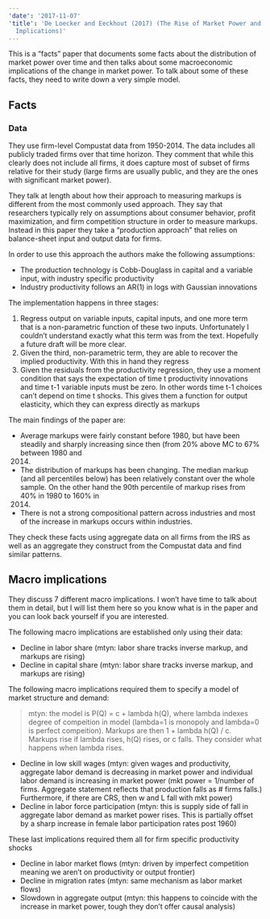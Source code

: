 ```yaml
---
'date': '2017-11-07'
'title': 'De Loecker and Eeckhout (2017) (The Rise of Market Power and the Macroeconomic
  Implications)'
---
```


<p>This is a “facts” paper that documents some facts about the distribution of market power over time and then talks about some macroeconomic implications of the change in market power. To talk about some of these facts, they need to write down a very simple model.</p>
<h2 id="facts">Facts</h2>
<h3 id="data">Data</h3>
<p>They use firm-level Compustat data from 1950-2014. The data includes all publicly traded firms over that time horizon. They comment that while this clearly does not include all firms, it does capture most of subset of firms relative for their study (large firms are usually public, and they are the ones with significant market power).</p>
<p>They talk at length about how their approach to measuring markups is different from the most commonly used approach. They say that researchers typically rely on assumptions about consumer behavior, profit maximization, and firm competition structure in order to measure markups. Instead in this paper they take a “production approach” that relies on balance-sheet input and output data for firms.</p>
<p>In order to use this approach the authors make the following assumptions:</p>
<ul>
<li>The production technology is Cobb-Douglass in capital and a variable input, with industry specific productivity</li>
<li>Industry productivity follows an AR(1) in logs with Gaussian innovations</li>
</ul>
<p>The implementation happens in three stages:</p>
<ol type="1">
<li>Regress output on variable inputs, capital inputs, and one more term that is a non-parametric function of these two inputs. Unfortunately I couldn’t understand exactly what this term was from the text. Hopefully a future draft will be more clear.</li>
<li>Given the third, non-parametric term, they are able to recover the implied productivity. With this in hand they regress</li>
<li>Given the residuals from the productivity regression, they use a moment condition that says the expectation of time t productivity innovations and time t-1 variable inputs must be zero. In other words time t-1 choices can’t depend on time t shocks. This gives them a function for output elasticity, which they can express directly as markups</li>
</ol>
<p>The main findings of the paper are:</p>
<ul>
<li>Average markups were fairly constant before 1980, but have been steadily and sharply increasing since then (from 20% above MC to 67% between 1980 and
<ol start="2014" type="1">
<li></li>
</ol></li>
<li>The distribution of markups has been changing. The median markup (and all percentiles below) has been relatively constant over the whole sample. On the other hand the 90th percentile of markup rises from 40% in 1980 to 160% in
<ol start="2014" type="1">
<li></li>
</ol></li>
<li>There is not a strong compositional pattern across industries and most of the increase in markups occurs within industries.</li>
</ul>
<p>They check these facts using aggregate data on all firms from the IRS as well as an aggregate they construct from the Compustat data and find similar patterns.</p>
<h2 id="macro-implications">Macro implications</h2>
<p>They discuss 7 different macro implications. I won’t have time to talk about them in detail, but I will list them here so you know what is in the paper and you can look back yourself if you are interested.</p>
<p>The following macro implications are established only using their data:</p>
<!-- mytn is 'more than you need' -->
<ul>
<li>Decline in labor share (mtyn: labor share tracks inverse markup, and markups are rising)</li>
<li>Decline in capital share (mtyn: labor share tracks inverse markup, and markups are rising)</li>
</ul>
<p>The following macro implications required them to specify a model of market structure and demand:</p>
<blockquote>
<p>mtyn: the model is P(Q) = c + lambda h(Q), where lambda indexes degree of compeition in model (lambda=1 is monopoly and lambda=0 is perfect compeition). Markups are then 1 + lambda h(Q) / c. Markups rise if lambda rises, h(Q) rises, or c falls. They consider what happens when lambda rises.</p>
</blockquote>
<ul>
<li>Decline in low skill wages (mtyn: given wages and productivity, aggregate labor demand is decreasing in market power and individual labor demand is increasing in market power (mkt power = 1/number of firms. Aggregate statement reflects that production falls as # firms falls.) Furthermore, if there are CRS, then w and L fall with mkt power)</li>
<li>Decline in labor force participation (mtyn: this is supply side of fall in aggregate labor demand as market power rises. This is partially offset by a sharp increase in female labor participation rates post 1960)</li>
</ul>
<p>These last implications required them all for firm specific productivity shocks</p>
<ul>
<li>Decline in labor market flows (mtyn: driven by imperfect competition meaning we aren’t on productivity or output frontier)</li>
<li>Decline in migration rates (mtyn: same mechanism as labor market flows)</li>
<li>Slowdown in aggregate output (mtyn: this happens to coincide with the increase in market power, tough they don’t offer causal analysis)</li>
</ul>

